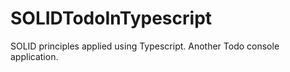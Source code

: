 # SOLIDTodoInTypescript
SOLID principles applied using Typescript. Another Todo console application.

